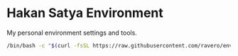 # Hakan Satya Environment

My personal environment settings and tools.

```bash
/bin/bash -c "$(curl -fsSL https://raw.githubusercontent.com/ravero/environment/master/env-bootstrap.sh)"
```